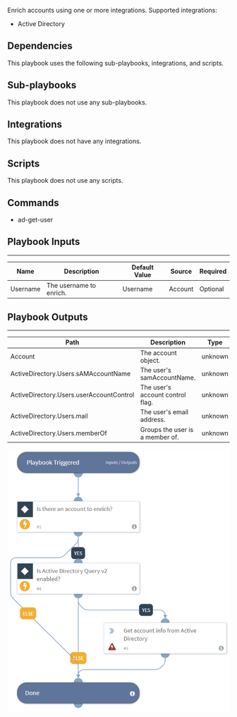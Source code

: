 Enrich accounts using one or more integrations.
Supported integrations:
- Active Directory

## Dependencies
This playbook uses the following sub-playbooks, integrations, and scripts.

## Sub-playbooks
This playbook does not use any sub-playbooks.

## Integrations
This playbook does not have any integrations.

## Scripts
This playbook does not use any scripts.

## Commands
* ad-get-user

## Playbook Inputs
---

| **Name** | **Description** | **Default Value** | **Source** | **Required** |
| --- | --- | --- | --- | --- |
| Username | The username to enrich. | Username | Account | Optional |

## Playbook Outputs
---

| **Path** | **Description** | **Type** |
| --- | --- | --- |
| Account | The account object. | unknown |
| ActiveDirectory.Users.sAMAccountName | The user's samAccountName. | unknown |
| ActiveDirectory.Users.userAccountControl | The user's account control flag. | unknown |
| ActiveDirectory.Users.mail | The user's email address. | unknown |
| ActiveDirectory.Users.memberOf | Groups the user is a member of. | unknown |

![Account_Enrichment_Generic_v2.1](https://github.com/ElazarK/content-docs/blob/master/images/playbooks/Account_Enrichment_Generic_v2.1.png)
